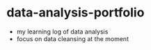 # data-analysis-portfolio

* my learning log of data analysis
* focus on data cleansing at the moment
